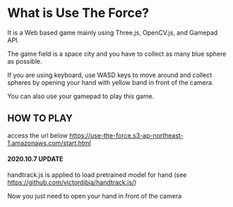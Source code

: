 # What is Use The Force?

It is a Web based game mainly using Three.js, OpenCV.js, and Gamepad API.

The game field is a space city and you have to collect as many blue sphere as possible.

If you are using keyboard, use WASD keys to move around and collect spheres by opening your hand with yellow band in front of the camera.

You can also use your gamepad to play this game.

## HOW TO PLAY
access the url below
https://use-the-force.s3-ap-northeast-1.amazonaws.com/start.html

#### 2020.10.7 UPDATE

handtrack.js is applied to load pretrained model for hand (see https://github.com/victordibia/handtrack.js/)

Now you just need to open your hand in front of the camera
